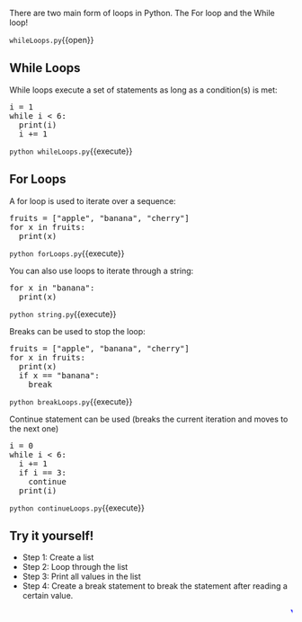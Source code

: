 
There are two main form of loops in Python. The For loop and the While loop!

`whileLoops.py`{{open}}

## While Loops
While loops execute a set of statements as long as a condition(s) is met:

<pre class="file" data-filename="whileLoops.py" data-target="replace">
i = 1
while i < 6:
  print(i)
  i += 1
</pre>

`python whileLoops.py`{{execute}}

## For Loops
A for loop is used to iterate over a sequence:

<pre class="file" data-filename="forLoops.py" data-target="replace">
fruits = ["apple", "banana", "cherry"]
for x in fruits:
  print(x)
</pre>

`python forLoops.py`{{execute}}

You can also use loops to iterate through a string:

<pre class="file" data-filename="string.py" data-target="replace">
for x in "banana":
  print(x)
</pre>

`python string.py`{{execute}}

Breaks can be used to stop the loop:

<pre class="file" data-filename="breakLoops.py" data-target="replace">
fruits = ["apple", "banana", "cherry"]
for x in fruits:
  print(x)
  if x == "banana":
    break
</pre>

`python breakLoops.py`{{execute}}

Continue statement can be used (breaks the current iteration and moves to the next one)

<pre class="file" data-filename="continueLoops.py" data-target="replace">
i = 0
while i < 6:
  i += 1
  if i == 3:
    continue
  print(i)
</pre>

`python continueLoops.py`{{execute}}

  ## Try it yourself!
  - Step 1: Create a list
  - Step 2: Loop through the list
  - Step 3: Print all values in the list
  - Step 4: Create a break statement to break the statement after reading a certain value.


<marquee style='color: blue;'><b>Yay you've completed part 1!</b></marquee>
